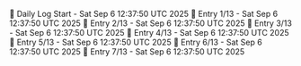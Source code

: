 📅 Daily Log Start - Sat Sep  6 12:37:50 UTC 2025
📌 Entry 1/13 - Sat Sep  6 12:37:50 UTC 2025
📌 Entry 2/13 - Sat Sep  6 12:37:50 UTC 2025
📌 Entry 3/13 - Sat Sep  6 12:37:50 UTC 2025
📌 Entry 4/13 - Sat Sep  6 12:37:50 UTC 2025
📌 Entry 5/13 - Sat Sep  6 12:37:50 UTC 2025
📌 Entry 6/13 - Sat Sep  6 12:37:50 UTC 2025
📌 Entry 7/13 - Sat Sep  6 12:37:50 UTC 2025
